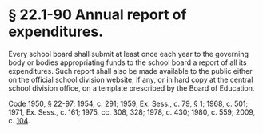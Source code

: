 # § 22.1-90 Annual report of expenditures.

<p>Every school board shall submit at least once each year to the governing body or bodies appropriating funds to the school board a report of all its expenditures. Such report shall also be made available to the public either on the official school division website, if any, or in hard copy at the central school division office, on a template prescribed by the Board of Education.</p><p>Code 1950, § 22-97; 1954, c. 291; 1959, Ex. Sess., c. 79, § 1; 1968, c. 501; 1971, Ex. Sess., c. 161; 1975, cc. 308, 328; 1978, c. 430; 1980, c. 559; 2009, c. <a href='http://lis.virginia.gov/cgi-bin/legp604.exe?091+ful+CHAP0104'>104</a>.</p>
